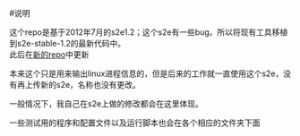 #说明

这个repo是基于2012年7月的s2e1.2；这个s2e有一些bug。所以将现有工具移植到s2e-stable-1.2的最新代码中。  
此后在[新的repo](https://github.com/xuyongjiande/s2e-MemoryManager)中更新

本来这个只是用来输出linux进程信息的，但是后来的工作就一直使用这个s2e，没有再上传新的s2e，名称也没有更改。

一般情况下，我自己在s2e上做的修改都会在这里体现。

一些测试用的程序和配置文件以及运行脚本也会在各个相应的文件夹下面
